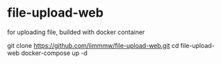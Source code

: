 # file-upload-web

for uploading file, builded with docker container

git clone https://github.com/limmmw/file-upload-web.git
cd file-upload-web
docker-compose up -d